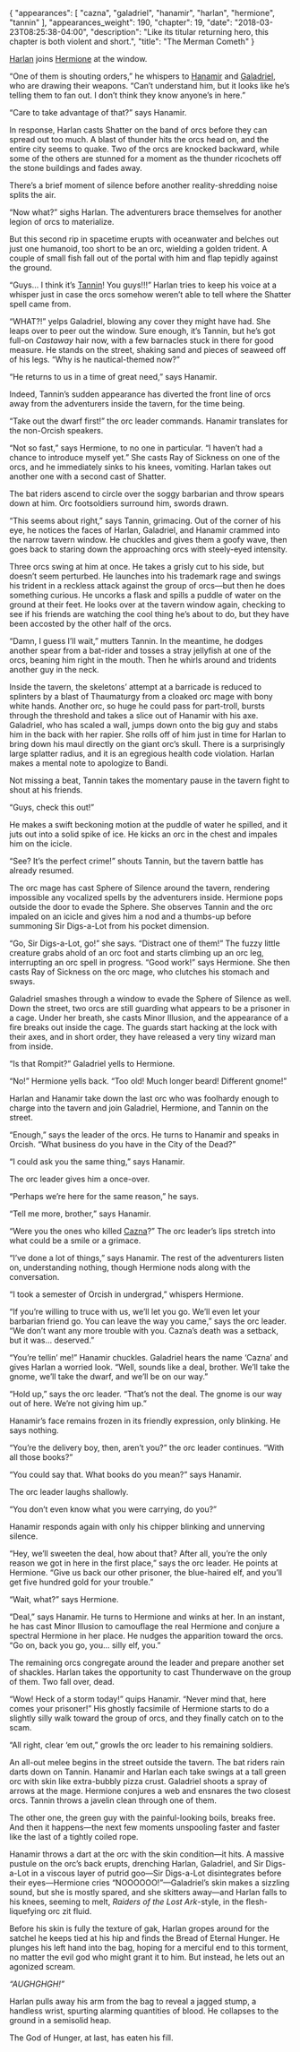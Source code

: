 {
    "appearances": [
        "cazna",
        "galadriel",
        "hanamir",
        "harlan",
        "hermione",
        "tannin"
    ],
    "appearances_weight": 190,
    "chapter": 19,
    "date": "2018-03-23T08:25:38-04:00",
    "description": "Like its titular returning hero, this chapter is both violent and short.",
    "title": "The Merman Cometh"
}

[Harlan](/characters/harlan/) joins [Hermione](/characters/hermione/) at the window. 

“One of them is shouting orders,” he whispers to [Hanamir](/characters/hanamir/) and [Galadriel](/characters/galadriel/), who are drawing their weapons. “Can’t understand him, but it looks like he’s telling them to fan out. I don’t think they know anyone’s in here.”

“Care to take advantage of that?” says Hanamir.

In response, Harlan casts Shatter on the band of orcs before they can spread out too much. A blast of thunder hits the orcs head on, and the entire city seems to quake. Two of the orcs are knocked backward, while some of the others are stunned for a moment as the thunder ricochets off the stone buildings and fades away. 

There’s a brief moment of silence before another reality-shredding noise splits the air. 

“Now what?” sighs Harlan. The adventurers brace themselves for another legion of orcs to materialize.

But this second rip in spacetime erupts with oceanwater and belches out just one humanoid, too short to be an orc, wielding a golden trident. A couple of small fish fall out of the portal with him and flap tepidly against the ground.

“Guys… I think it’s [Tannin](/characters/tannin/)! You guys!!!” Harlan tries to keep his voice at a whisper just in case the orcs somehow weren’t able to tell where the Shatter spell came from. 

“WHAT?!” yelps Galadriel, blowing any cover they might have had. She leaps over to peer out the window. Sure enough, it’s Tannin, but he’s got full-on *Castaway* hair now, with a few barnacles stuck in there for good measure. He stands on the street, shaking sand and pieces of seaweed off of his legs. “Why is he nautical-themed now?”

“He returns to us in a time of great need,” says Hanamir. 

Indeed, Tannin’s sudden appearance has diverted the front line of orcs away from the adventurers inside the tavern, for the time being. 

“Take out the dwarf first!” the orc leader commands. Hanamir translates for the non-Orcish speakers. 

“Not so fast,” says Hermione, to no one in particular. “I haven’t had a chance to introduce myself yet.” She casts Ray of Sickness on one of the orcs, and he immediately sinks to his knees, vomiting. Harlan takes out another one with a second cast of Shatter.

The bat riders ascend to circle over the soggy barbarian and throw spears down at him. Orc footsoldiers surround him, swords drawn. 

“This seems about right,” says Tannin, grimacing. Out of the corner of his eye, he notices the faces of Harlan, Galadriel, and Hanamir crammed into the narrow tavern window. He chuckles and gives them a goofy wave, then goes back to staring down the approaching orcs with steely-eyed intensity.

Three orcs swing at him at once. He takes a grisly cut to his side, but doesn’t seem perturbed. He launches into his trademark rage and swings his trident in a reckless attack against the group of orcs—but then he does something curious. He uncorks a flask and spills a puddle of water on the ground at their feet. He looks over at the tavern window again, checking to see if his friends are watching the cool thing he’s about to do, but they have been accosted by the other half of the orcs.

“Damn, I guess I’ll wait,” mutters Tannin. In the meantime, he dodges another spear from a bat-rider and tosses a stray jellyfish at one of the orcs, beaning him right in the mouth. Then he whirls around and tridents another guy in the neck.

Inside the tavern, the skeletons’ attempt at a barricade is reduced to splinters by a blast of Thaumaturgy from a cloaked orc mage with bony white hands. Another orc, so huge he could pass for part-troll, bursts through the threshold and takes a slice out of Hanamir with his axe. Galadriel, who has scaled a wall, jumps down onto the big guy and stabs him in the back with her rapier. She rolls off of him just in time for Harlan to bring down his maul directly on the giant orc’s skull. There is a surprisingly large splatter radius, and it is an egregious health code violation. Harlan makes a mental note to apologize to Bandi.

Not missing a beat, Tannin takes the momentary pause in the tavern fight to shout at his friends.

“Guys, check this out!”

He makes a swift beckoning motion at the puddle of water he spilled, and it juts out into a solid spike of ice. He kicks an orc in the chest and impales him on the icicle.

“See? It’s the perfect crime!” shouts Tannin, but the tavern battle has already resumed. 

The orc mage has cast Sphere of Silence around the tavern, rendering impossible any vocalized spells by the adventurers inside. Hermione pops outside the door to evade the Sphere. She observes Tannin and the orc impaled on an icicle and gives him a nod and a thumbs-up before summoning Sir Digs-a-Lot from his pocket dimension.

“Go, Sir Digs-a-Lot, go!” she says. “Distract one of them!” The fuzzy little creature grabs ahold of an orc foot and starts climbing up an orc leg, interrupting an orc spell in progress. “Good work!” says Hermione. She then casts Ray of Sickness on the orc mage, who clutches his stomach and sways.

Galadriel smashes through a window to evade the Sphere of Silence as well. Down the street, two orcs are still guarding what appears to be a prisoner in a cage. Under her breath, she casts Minor Illusion, and the appearance of a fire breaks out inside the cage. The guards start hacking at the lock with their axes, and in short order, they have released a very tiny wizard man from inside. 

“Is that Rompit?” Galadriel yells to Hermione.

“No!” Hermione yells back. “Too old! Much longer beard! Different gnome!”

Harlan and Hanamir take down the last orc who was foolhardy enough to charge into the tavern and join Galadriel, Hermione, and Tannin on the street. 

“Enough,” says the leader of the orcs. He turns to Hanamir and speaks in Orcish. “What business do you have in the City of the Dead?”

“I could ask you the same thing,” says Hanamir.

The orc leader gives him a once-over.

“Perhaps we’re here for the same reason,” he says.

“Tell me more, brother,” says Hanamir.

“Were you the ones who killed [Cazna](/characters/cazna/)?” The orc leader’s lips stretch into what could be a smile or a grimace. 

“I’ve done a lot of things,” says Hanamir. The rest of the adventurers listen on, understanding nothing, though Hermione nods along with the conversation.

“I took a semester of Orcish in undergrad,” whispers Hermione. 

“If you’re willing to truce with us, we’ll let you go. We’ll even let your barbarian friend go. You can leave the way you came,” says the orc leader. “We don’t want any more trouble with you. Cazna’s death was a setback, but it was… deserved.”

“You’re tellin’ me!” Hanamir chuckles. Galadriel hears the name ‘Cazna’ and gives Harlan a worried look. “Well, sounds like a deal, brother. We’ll take the gnome, we’ll take the dwarf, and we’ll be on our way.”

“Hold up,” says the orc leader. “That’s not the deal. The gnome is our way out of here. We’re not giving him up.”

Hanamir’s face remains frozen in its friendly expression, only blinking. He says nothing.

“You’re the delivery boy, then, aren’t you?” the orc leader continues. “With all those books?”

“You could say that. What books do you mean?” says Hanamir.

The orc leader laughs shallowly.

“You don’t even know what you were carrying, do you?” 

Hanamir responds again with only his chipper blinking and unnerving silence. 

“Hey, we’ll sweeten the deal, how about that? After all, you’re the only reason we got in here in the first place,” says the orc leader. He points at Hermione. “Give us back our other prisoner, the blue-haired elf, and you’ll get five hundred gold for your trouble.”

“Wait, what?” says Hermione.

“Deal,” says Hanamir. He turns to Hermione and winks at her. In an instant, he has cast Minor Illusion to camouflage the real Hermione and conjure a spectral Hermione in her place. He nudges the apparition toward the orcs. “Go on, back you go, you… silly elf, you.”

The remaining orcs congregate around the leader and prepare another set of shackles. Harlan takes the opportunity to cast Thunderwave on the group of them. Two fall over, dead.

“Wow! Heck of a storm today!” quips Hanamir. “Never mind that, here comes your prisoner!” His ghostly facsimile of Hermione starts to do a slightly silly walk toward the group of orcs, and they finally catch on to the scam. 

“All right, clear ‘em out,” growls the orc leader to his remaining soldiers. 

An all-out melee begins in the street outside the tavern. The bat riders rain darts down on Tannin. Hanamir and Harlan each take swings at a tall green orc with skin like extra-bubbly pizza crust. Galadriel shoots a spray of arrows at the mage. Hermione conjures a web and ensnares the two closest orcs. Tannin throws a javelin clean through one of them.

The other one, the green guy with the painful-looking boils, breaks free. And then it happens—the next few moments unspooling faster and faster like the last of a tightly coiled rope. 

Hanamir throws a dart at the orc with the skin condition—it hits. A massive pustule on the orc’s back erupts, drenching Harlan, Galadriel, and Sir Digs-a-Lot in a viscous layer of putrid goo—Sir Digs-a-Lot disintegrates before their eyes—Hermione cries “NOOOOOO!”—Galadriel’s skin makes a sizzling sound, but she is mostly spared, and she skitters away—and Harlan falls to his knees, seeming to melt, *Raiders of the Lost Ark*-style, in the flesh-liquefying orc zit fluid.

Before his skin is fully the texture of gak, Harlan gropes around for the satchel he keeps tied at his hip and finds the Bread of Eternal Hunger. He plunges his left hand into the bag, hoping for a merciful end to this torment, no matter the evil god who might grant it to him. But instead, he lets out an agonized scream.

*“AUGHGHGH!”*

Harlan pulls away his arm from the bag to reveal a jagged stump, a handless wrist, spurting alarming quantities of blood. He collapses to the ground in a semisolid heap.

The God of Hunger, at last, has eaten his fill.
